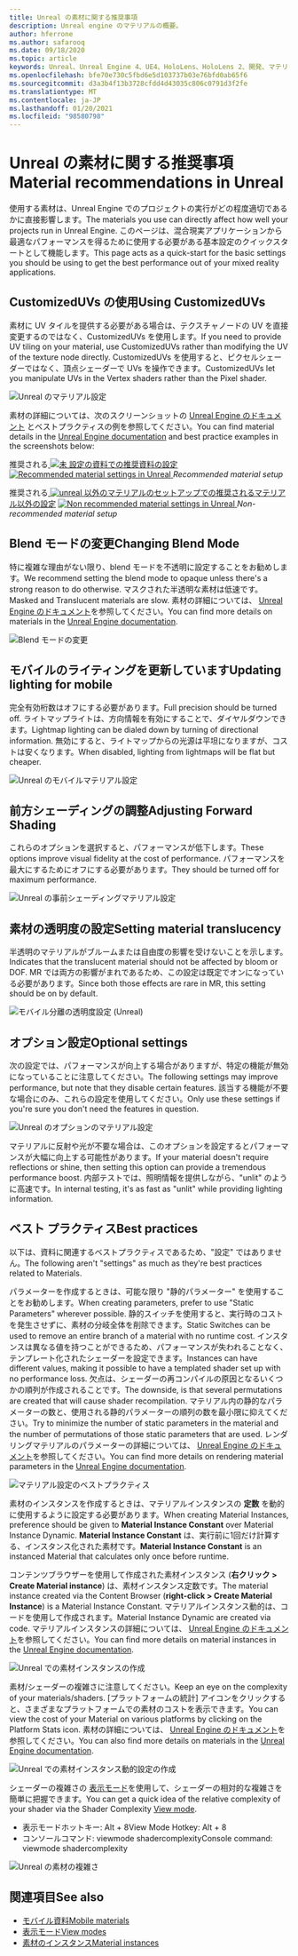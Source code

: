 ```yaml
---
title: Unreal の素材に関する推奨事項
description: Unreal engine のマテリアルの概要。
author: hferrone
ms.author: safarooq
ms.date: 09/18/2020
ms.topic: article
keywords: Unreal、Unreal Engine 4、UE4、HoloLens、HoloLens 2、開発、マテリアル、ドキュメント、ガイド、機能、ホログラム、ゲーム開発、mixed reality ヘッドセット、windows mixed reality ヘッドセット、virtual reality ヘッドセット
ms.openlocfilehash: bfe70e730c5fbd6e5d103737b03e76bfd0ab65f6
ms.sourcegitcommit: d3a3b4f13b3728cfdd4d43035c806c0791d3f2fe
ms.translationtype: MT
ms.contentlocale: ja-JP
ms.lasthandoff: 01/20/2021
ms.locfileid: "98580798"
---
```

# <a name="material-recommendations-in-unreal"></a><span data-ttu-id="9039b-104">Unreal の素材に関する推奨事項</span><span class="sxs-lookup"><span data-stu-id="9039b-104">Material recommendations in Unreal</span></span>

<span data-ttu-id="9039b-105">使用する素材は、Unreal Engine でのプロジェクトの実行がどの程度適切であるかに直接影響します。</span><span class="sxs-lookup"><span data-stu-id="9039b-105">The materials you use can directly affect how well your projects run in Unreal Engine.</span></span> <span data-ttu-id="9039b-106">このページは、混合現実アプリケーションから最適なパフォーマンスを得るために使用する必要がある基本設定のクイックスタートとして機能します。</span><span class="sxs-lookup"><span data-stu-id="9039b-106">This page acts as a quick-start for the basic settings you should be using to get the best performance out of your mixed reality applications.</span></span>

## <a name="using-customizeduvs"></a><span data-ttu-id="9039b-107">CustomizedUVs の使用</span><span class="sxs-lookup"><span data-stu-id="9039b-107">Using CustomizedUVs</span></span>

<span data-ttu-id="9039b-108">素材に UV タイルを提供する必要がある場合は、テクスチャノードの UV を直接変更するのではなく、CustomizedUVs を使用します。</span><span class="sxs-lookup"><span data-stu-id="9039b-108">If you need to provide UV tiling on your material, use CustomizedUVs rather than modifying the UV of the texture node directly.</span></span> <span data-ttu-id="9039b-109">CustomizedUVs を使用すると、ピクセルシェーダーではなく、頂点シェーダーで UVs を操作できます。</span><span class="sxs-lookup"><span data-stu-id="9039b-109">CustomizedUVs let you manipulate UVs in the Vertex shaders rather than the Pixel shader.</span></span>

![Unreal のマテリアル設定](images/unreal-materials-img-01c.png)

<span data-ttu-id="9039b-111">素材の詳細については、次のスクリーンショットの [Unreal Engine のドキュメント](https://docs.unrealengine.com/Platforms/Mobile/Materials/index.html) とベストプラクティスの例を参照してください。</span><span class="sxs-lookup"><span data-stu-id="9039b-111">You can find material details in the [Unreal Engine documentation](https://docs.unrealengine.com/Platforms/Mobile/Materials/index.html) and best practice examples in the screenshots below:</span></span>

<span data-ttu-id="9039b-112">推奨される[ ![ 未 ](images/unreal-materials-img-01.png) 設定の資料での推奨資料の設定](images/unreal-materials-img-01.png#lightbox) 
 </span><span class="sxs-lookup"><span data-stu-id="9039b-112">[ ![Recommended material settings in Unreal](images/unreal-materials-img-01.png) ](images/unreal-materials-img-01.png#lightbox)
*Recommended material setup*</span></span>

<span data-ttu-id="9039b-113">推奨される[ ![ unreal ](images/unreal-materials-img-01b.png) 以外のマテリアルのセットアップでの推奨されるマテリアル以外の設定](images/unreal-materials-img-01b.png#lightbox) 
 </span><span class="sxs-lookup"><span data-stu-id="9039b-113">[ ![Non recommended material settings in Unreal](images/unreal-materials-img-01b.png) ](images/unreal-materials-img-01b.png#lightbox)
*Non-recommended material setup*</span></span>

## <a name="changing-blend-mode"></a><span data-ttu-id="9039b-114">Blend モードの変更</span><span class="sxs-lookup"><span data-stu-id="9039b-114">Changing Blend Mode</span></span>

<span data-ttu-id="9039b-115">特に複雑な理由がない限り、blend モードを不透明に設定することをお勧めします。</span><span class="sxs-lookup"><span data-stu-id="9039b-115">We recommend setting the blend mode to opaque unless there's a strong reason to do otherwise.</span></span> <span data-ttu-id="9039b-116">マスクされた半透明な素材は低速です。</span><span class="sxs-lookup"><span data-stu-id="9039b-116">Masked and Translucent materials are slow.</span></span> <span data-ttu-id="9039b-117">素材の詳細については、 [Unreal Engine のドキュメント](https://docs.unrealengine.com/Platforms/Mobile/Materials/index.html)を参照してください。</span><span class="sxs-lookup"><span data-stu-id="9039b-117">You can find more details on materials in the [Unreal Engine documentation](https://docs.unrealengine.com/Platforms/Mobile/Materials/index.html).</span></span>

![Blend モードの変更](images/unreal-materials-img-02.jpg)

## <a name="updating-lighting-for-mobile"></a><span data-ttu-id="9039b-119">モバイルのライティングを更新しています</span><span class="sxs-lookup"><span data-stu-id="9039b-119">Updating lighting for mobile</span></span>

<span data-ttu-id="9039b-120">完全有効桁数はオフにする必要があります。</span><span class="sxs-lookup"><span data-stu-id="9039b-120">Full precision should be turned off.</span></span> <span data-ttu-id="9039b-121">ライトマップライトは、方向情報を有効にすることで、ダイヤルダウンできます。</span><span class="sxs-lookup"><span data-stu-id="9039b-121">Lightmap lighting can be dialed down by turning of directional information.</span></span> <span data-ttu-id="9039b-122">無効にすると、ライトマップからの光源は平坦になりますが、コストは安くなります。</span><span class="sxs-lookup"><span data-stu-id="9039b-122">When disabled, lighting from lightmaps will be flat but cheaper.</span></span>

![Unreal のモバイルマテリアル設定](images/unreal-materials-img-03.jpg)

## <a name="adjusting-forward-shading"></a><span data-ttu-id="9039b-124">前方シェーディングの調整</span><span class="sxs-lookup"><span data-stu-id="9039b-124">Adjusting Forward Shading</span></span>

<span data-ttu-id="9039b-125">これらのオプションを選択すると、パフォーマンスが低下します。</span><span class="sxs-lookup"><span data-stu-id="9039b-125">These options improve visual fidelity at the cost of performance.</span></span> <span data-ttu-id="9039b-126">パフォーマンスを最大にするためにオフにする必要があります。</span><span class="sxs-lookup"><span data-stu-id="9039b-126">They should be turned off for maximum performance.</span></span>

![Unreal の事前シェーディングマテリアル設定](images/unreal-materials-img-04.jpg)

## <a name="setting-material-translucency"></a><span data-ttu-id="9039b-128">素材の透明度の設定</span><span class="sxs-lookup"><span data-stu-id="9039b-128">Setting material translucency</span></span>

<span data-ttu-id="9039b-129">半透明のマテリアルがブルームまたは自由度の影響を受けないことを示します。</span><span class="sxs-lookup"><span data-stu-id="9039b-129">Indicates that the translucent material should not be affected by bloom or DOF.</span></span> <span data-ttu-id="9039b-130">MR では両方の影響がまれであるため、この設定は既定でオンになっている必要があります。</span><span class="sxs-lookup"><span data-stu-id="9039b-130">Since both those effects are rare in MR, this setting should be on by default.</span></span>

![モバイル分離の透明度設定 (Unreal)](images/unreal-materials-img-05.jpg)

## <a name="optional-settings"></a><span data-ttu-id="9039b-132">オプション設定</span><span class="sxs-lookup"><span data-stu-id="9039b-132">Optional settings</span></span>

<span data-ttu-id="9039b-133">次の設定では、パフォーマンスが向上する場合がありますが、特定の機能が無効になっていることに注意してください。</span><span class="sxs-lookup"><span data-stu-id="9039b-133">The following settings may improve performance, but note that they disable certain features.</span></span> <span data-ttu-id="9039b-134">該当する機能が不要な場合にのみ、これらの設定を使用してください。</span><span class="sxs-lookup"><span data-stu-id="9039b-134">Only use these settings if you're sure you don't need the features in question.</span></span>

![Unreal のオプションのマテリアル設定](images/unreal-materials-img-06.jpg)

<span data-ttu-id="9039b-136">マテリアルに反射や光が不要な場合は、このオプションを設定するとパフォーマンスが大幅に向上する可能性があります。</span><span class="sxs-lookup"><span data-stu-id="9039b-136">If your material doesn't require reflections or shine, then setting this option can provide a tremendous performance boost.</span></span> <span data-ttu-id="9039b-137">内部テストでは、照明情報を提供しながら、"unlit" のように高速です。</span><span class="sxs-lookup"><span data-stu-id="9039b-137">In internal testing, it's as fast as "unlit" while providing lighting information.</span></span>

## <a name="best-practices"></a><span data-ttu-id="9039b-138">ベスト プラクティス</span><span class="sxs-lookup"><span data-stu-id="9039b-138">Best practices</span></span>

<span data-ttu-id="9039b-139">以下は、資料に関連するベストプラクティスであるため、"設定" ではありません。</span><span class="sxs-lookup"><span data-stu-id="9039b-139">The following aren't "settings" as much as they're best practices related to Materials.</span></span>

<span data-ttu-id="9039b-140">パラメーターを作成するときは、可能な限り "静的パラメーター" を使用することをお勧めします。</span><span class="sxs-lookup"><span data-stu-id="9039b-140">When creating parameters, prefer to use "Static Parameters" wherever possible.</span></span> <span data-ttu-id="9039b-141">静的スイッチを使用すると、実行時のコストを発生させずに、素材の分岐全体を削除できます。</span><span class="sxs-lookup"><span data-stu-id="9039b-141">Static Switches can be used to remove an entire branch of a material with no runtime cost.</span></span> <span data-ttu-id="9039b-142">インスタンスは異なる値を持つことができるため、パフォーマンスが失われることなく、テンプレート化されたシェーダーを設定できます。</span><span class="sxs-lookup"><span data-stu-id="9039b-142">Instances can have different values, making it possible to have a templated shader set up with no performance loss.</span></span> <span data-ttu-id="9039b-143">欠点は、シェーダーの再コンパイルの原因となるいくつかの順列が作成されることです。</span><span class="sxs-lookup"><span data-stu-id="9039b-143">The downside, is that several permutations are created that will cause shader recompilation.</span></span> <span data-ttu-id="9039b-144">マテリアル内の静的なパラメーターの数と、使用される静的パラメーターの順列の数を最小限に抑えてください。</span><span class="sxs-lookup"><span data-stu-id="9039b-144">Try to minimize the number of static parameters in the material and the number of permutations of those static parameters that are used.</span></span> <span data-ttu-id="9039b-145">レンダリングマテリアルのパラメーターの詳細については、 [Unreal Engine のドキュメント](https://docs.unrealengine.com/Engine/Rendering/Materials/ExpressionReference/Parameters/index.html#staticswitchparameter)を参照してください。</span><span class="sxs-lookup"><span data-stu-id="9039b-145">You can find more details on rendering material parameters in the [Unreal Engine documentation](https://docs.unrealengine.com/Engine/Rendering/Materials/ExpressionReference/Parameters/index.html#staticswitchparameter).</span></span>

![マテリアル設定のベストプラクティス](images/unreal-materials-img-07.jpg)

<span data-ttu-id="9039b-147">素材のインスタンスを作成するときは、マテリアルインスタンスの **定数** を動的に使用するように設定する必要があります。</span><span class="sxs-lookup"><span data-stu-id="9039b-147">When creating Material Instances, preference should be given to **Material Instance Constant** over Material Instance Dynamic.</span></span> <span data-ttu-id="9039b-148">**Material Instance Constant** は、実行前に1回だけ計算する、インスタンス化された素材です。</span><span class="sxs-lookup"><span data-stu-id="9039b-148">**Material Instance Constant** is an instanced Material that calculates only once before runtime.</span></span>

<span data-ttu-id="9039b-149">コンテンツブラウザーを使用して作成された素材インスタンス (**右クリック > Create Material instance**) は、素材インスタンス定数です。</span><span class="sxs-lookup"><span data-stu-id="9039b-149">The material instance created via the Content Browser (**right-click > Create Material Instance**) is a Material Instance Constant.</span></span> <span data-ttu-id="9039b-150">マテリアルインスタンス動的は、コードを使用して作成されます。</span><span class="sxs-lookup"><span data-stu-id="9039b-150">Material Instance Dynamic are created via code.</span></span> <span data-ttu-id="9039b-151">マテリアルインスタンスの詳細については、 [Unreal Engine のドキュメント](https://docs.unrealengine.com/Engine/Rendering/Materials/MaterialInstances/index.html)を参照してください。</span><span class="sxs-lookup"><span data-stu-id="9039b-151">You can find more details on material instances in the [Unreal Engine documentation](https://docs.unrealengine.com/Engine/Rendering/Materials/MaterialInstances/index.html).</span></span>

![Unreal での素材インスタンスの作成](images/unreal-materials-img-08.png)

<span data-ttu-id="9039b-153">素材/シェーダーの複雑さに注意してください。</span><span class="sxs-lookup"><span data-stu-id="9039b-153">Keep an eye on the complexity of your materials/shaders.</span></span> <span data-ttu-id="9039b-154">[プラットフォームの統計] アイコンをクリックすると、さまざまなプラットフォームでの素材のコストを表示できます。</span><span class="sxs-lookup"><span data-stu-id="9039b-154">You can view the cost of your Material on various platforms by clicking on the Platform Stats icon.</span></span> <span data-ttu-id="9039b-155">素材の詳細については、 [Unreal Engine のドキュメント](https://docs.unrealengine.com/Platforms/Mobile/Materials/index.html)を参照してください。</span><span class="sxs-lookup"><span data-stu-id="9039b-155">You can also find more details on materials in the [Unreal Engine documentation](https://docs.unrealengine.com/Platforms/Mobile/Materials/index.html).</span></span>

![Unreal での素材インスタンス動的設定の作成](images/unreal-materials-img-09.png)

<span data-ttu-id="9039b-157">シェーダーの複雑さの [表示モード](https://docs.unrealengine.com/Engine/UI/LevelEditor/Viewports/ViewModes/index.html)を使用して、シェーダーの相対的な複雑さを簡単に把握できます。</span><span class="sxs-lookup"><span data-stu-id="9039b-157">You can get a quick idea of the relative complexity of your shader via the Shader Complexity [View mode](https://docs.unrealengine.com/Engine/UI/LevelEditor/Viewports/ViewModes/index.html).</span></span>

* <span data-ttu-id="9039b-158">表示モードホットキー: Alt + 8</span><span class="sxs-lookup"><span data-stu-id="9039b-158">View Mode Hotkey: Alt + 8</span></span>
* <span data-ttu-id="9039b-159">コンソールコマンド: viewmode shadercomplexity</span><span class="sxs-lookup"><span data-stu-id="9039b-159">Console command: viewmode shadercomplexity</span></span>

![Unreal の素材の複雑さ](images/unreal-materials-img-10.png)

## <a name="see-also"></a><span data-ttu-id="9039b-161">関連項目</span><span class="sxs-lookup"><span data-stu-id="9039b-161">See also</span></span>
* [<span data-ttu-id="9039b-162">モバイル資料</span><span class="sxs-lookup"><span data-stu-id="9039b-162">Mobile materials</span></span>](https://docs.unrealengine.com/Platforms/Mobile/Materials/index.html)
* [<span data-ttu-id="9039b-163">表示モード</span><span class="sxs-lookup"><span data-stu-id="9039b-163">View modes</span></span>](https://docs.unrealengine.com/Engine/UI/LevelEditor/Viewports/ViewModes/index.html)
* [<span data-ttu-id="9039b-164">素材のインスタンス</span><span class="sxs-lookup"><span data-stu-id="9039b-164">Material instances</span></span>](https://docs.unrealengine.com/Engine/Rendering/Materials/MaterialInstances/index.html)
